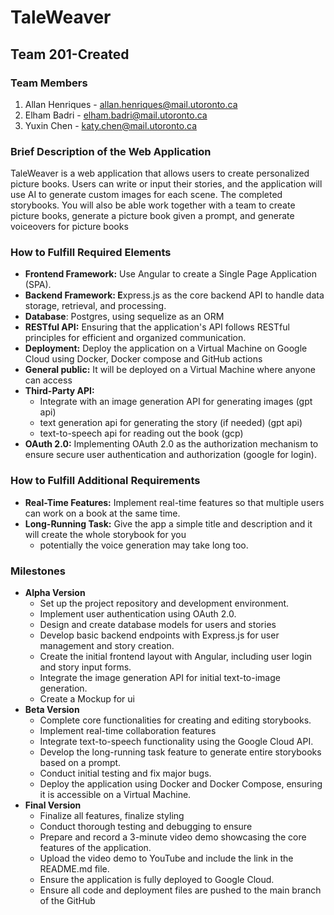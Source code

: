 # TaleWeaver

## **Team** 201-Created

### Team Members

1. Allan Henriques - allan.henriques@mail.utoronto.ca
2. Elham Badri - elham.badri@mail.utoronto.ca
3. Yuxin Chen - katy.chen@mail.utoronto.ca

### Brief Description of the Web Application

TaleWeaver is a web application that allows users to create personalized picture books. Users can write or input their stories, and the application will use AI to generate custom images for each scene. The completed storybooks. You will also be able work together with a team to create picture books, generate a picture book given a prompt, and generate voiceovers for picture books

### How to Fulfill Required Elements

- **Frontend Framework:** Use Angular to create a Single Page Application (SPA).
- **Backend Framework: E**xpress.js as the core backend API to handle data storage, retrieval, and processing.
- **Database**: Postgres, using sequelize as an ORM
- **RESTful API:** Ensuring that the application's API follows RESTful principles for efficient and organized communication.
- **Deployment:** Deploy the application on a Virtual Machine on Google Cloud using Docker, Docker compose and GitHub actions
- **General public:** It will be deployed on a Virtual Machine where anyone can access
- **Third-Party API:**
    - Integrate with an image generation API for generating images (gpt api)
    - text generation api for generating the story (if needed) (gpt api)
    - text-to-speech api for reading out the book (gcp)
- **OAuth 2.0:** Implementing OAuth 2.0 as the authorization mechanism to ensure secure user authentication and authorization (google for login).

### How to Fulfill Additional Requirements

- **Real-Time Features:** Implement real-time features so that multiple users can work on a book at the same time.
- **Long-Running Task:** Give the app a simple title and description and it will create the whole storybook for you
    - potentially the voice generation may take long too.

### Milestones

- **Alpha Version**
    - Set up the project repository and development environment.
    - Implement user authentication using OAuth 2.0.
    - Design and create database models for users and stories
    - Develop basic backend endpoints with Express.js for user management and story creation.
    - Create the initial frontend layout with Angular, including user login and story input forms.
    - Integrate the image generation API for initial text-to-image generation.
    - Create a Mockup for ui
- **Beta Version**
    - Complete core functionalities for creating and editing storybooks.
    - Implement real-time collaboration features
    - Integrate text-to-speech functionality using the Google Cloud API.
    - Develop the long-running task feature to generate entire storybooks based on a prompt.
    - Conduct initial testing and fix major bugs.
    - Deploy the application using Docker and Docker Compose, ensuring it is accessible on a Virtual Machine.
- **Final Version**
    - Finalize all features, finalize styling
    - Conduct thorough testing and debugging to ensure
    - Prepare and record a 3-minute video demo showcasing the core features of the application.
    - Upload the video demo to YouTube and include the link in the README.md file.
    - Ensure the application is fully deployed to Google Cloud.
    - Ensure all code and deployment files are pushed to the main branch of the GitHub
